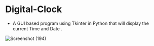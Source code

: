 # Digital-Clock

* A GUI based program using Tkinter in Python that will display the current Time and Date .

![Screenshot (194)](https://user-images.githubusercontent.com/112481001/189517778-a4776719-b6df-4dc2-aacb-4e0f09174a66.png)
